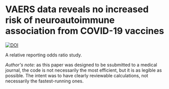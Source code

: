 # VAERS data reveals no increased risk of neuroautoimmune association from COVID-19 vaccines

[![DOI](https://zenodo.org/badge/376170871.svg)](https://zenodo.org/badge/latestdoi/376170871)

A relative reporting odds ratio study.

_Author's note:_ as this paper was designed to be ssubmitted to a medical journal, the code is not necessarily the most efficient, but it is as legible as possible. The intent was to have clearly reviewable calculations, not necessarily the fastest-running ones.
